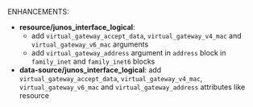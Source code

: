 <!-- markdownlint-disable-file MD013 MD041 -->
ENHANCEMENTS:

* **resource/junos_interface_logical**:
  * add `virtual_gateway_accept_data`, `virtual_gateway_v4_mac` and `virtual_gateway_v6_mac` arguments
  * add `virtual_gateway_address` argument in `address` block in `family_inet` and `family_inet6` blocks
* **data-source/junos_interface_logical**: add `virtual_gateway_accept_data`, `virtual_gateway_v4_mac`, `virtual_gateway_v6_mac` and `virtual_gateway_address` attributes like resource
